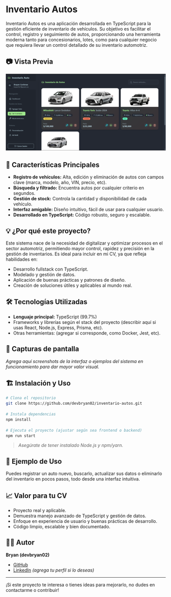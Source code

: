 # Inventario Autos

Inventario Autos es una aplicación desarrollada en TypeScript para la gestión eficiente de inventario de vehículos. Su objetivo es facilitar el control, registro y seguimiento de autos, proporcionando una herramienta moderna tanto para concesionarios, lotes, como para cualquier negocio que requiera llevar un control detallado de su inventario automotriz.

## 📷 Vista Previa
<img src="/public/preview.png.png" alt="Vista previa de la aplicación" />

## 🚗 Características Principales

- **Registro de vehículos:** Alta, edición y eliminación de autos con campos clave (marca, modelo, año, VIN, precio, etc).
- **Búsqueda y filtrado:** Encuentra autos por cualquier criterio en segundos.
- **Gestión de stock:** Controla la cantidad y disponibilidad de cada vehículo.
- **Interfaz amigable:** Diseño intuitivo, fácil de usar para cualquier usuario.
- **Desarrollado en TypeScript:** Código robusto, seguro y escalable.

## 💡 ¿Por qué este proyecto?

Este sistema nace de la necesidad de digitalizar y optimizar procesos en el sector automotriz, permitiendo mayor control, rapidez y precisión en la gestión de inventarios. Es ideal para incluir en mi CV, ya que refleja habilidades en:

- Desarrollo fullstack con TypeScript.
- Modelado y gestión de datos.
- Aplicación de buenas prácticas y patrones de diseño.
- Creación de soluciones útiles y aplicables al mundo real.

## 🛠️ Tecnologías Utilizadas

- **Lenguaje principal:** TypeScript (99.7%)
- Frameworks y librerías según el stack del proyecto (describir aquí si usas React, Node.js, Express, Prisma, etc).
- Otras herramientas: (agregar si corresponde, como Docker, Jest, etc).

## 📸 Capturas de pantalla

_Agrega aquí screenshots de la interfaz o ejemplos del sistema en funcionamiento para dar mayor valor visual._

## 🏗️ Instalación y Uso

```bash
# Clona el repositorio
git clone https://github.com/devbryan02/inventario-autos.git

# Instala dependencias
npm install

# Ejecuta el proyecto (ajustar según sea frontend o backend)
npm run start
```

> _Asegúrate de tener instalado Node.js y npm/yarn._

## 📄 Ejemplo de Uso

Puedes registrar un auto nuevo, buscarlo, actualizar sus datos o eliminarlo del inventario en pocos pasos, todo desde una interfaz intuitiva.

## 📈 Valor para tu CV

- Proyecto real y aplicable.
- Demuestra manejo avanzado de TypeScript y gestión de datos.
- Enfoque en experiencia de usuario y buenas prácticas de desarrollo.
- Código limpio, escalable y bien documentado.

## 🧑‍💻 Autor

**Bryan (devbryan02)**
- [GitHub](https://github.com/devbryan02)
- [LinkedIn](#) _(agrega tu perfil si lo deseas)_

---

¡Si este proyecto te interesa o tienes ideas para mejorarlo, no dudes en contactarme o contribuir!
